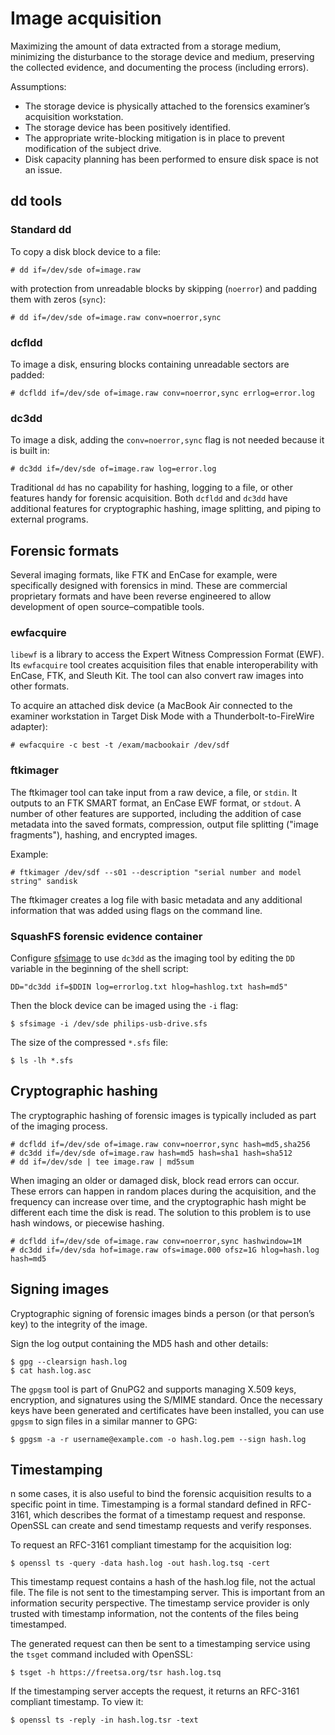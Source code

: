 # Image acquisition

Maximizing the amount of data extracted from a storage medium, minimizing the disturbance to the storage device and medium, preserving the collected evidence, and documenting the process (including errors).

Assumptions:

* The storage device is physically attached to the forensics examiner’s acquisition workstation.
* The storage device has been positively identified.
* The appropriate write-blocking mitigation is in place to prevent modification of the subject drive.
* Disk capacity planning has been performed to ensure disk space is not an issue.

## dd tools

### Standard dd

To copy a disk block device to a file:

    # dd if=/dev/sde of=image.raw

with protection from unreadable blocks by skipping (`noerror`) and padding them with zeros (`sync`):

    # dd if=/dev/sde of=image.raw conv=noerror,sync

### dcfldd

To image a disk, ensuring blocks containing unreadable sectors are padded:

    # dcfldd if=/dev/sde of=image.raw conv=noerror,sync errlog=error.log

### dc3dd

To image a disk, adding the `conv=noerror,sync` flag is not needed because it is built in:

    # dc3dd if=/dev/sde of=image.raw log=error.log

Traditional `dd` has no capability for hashing, logging to a file, or other features handy for forensic acquisition. Both `dcfldd` and `dc3dd` have additional features for cryptographic hashing, image splitting, and piping to external programs.

## Forensic formats

Several imaging formats, like FTK and EnCase for example, were specifically designed with forensics in mind. These are commercial proprietary formats and have been reverse engineered to allow development of open source–compatible tools.

### ewfacquire

`libewf` is a library to access the Expert Witness Compression Format (EWF). Its `ewfacquire` tool creates acquisition files that enable interoperability with EnCase, FTK, and Sleuth Kit. The tool can also convert raw images into other formats.

To acquire an attached disk device (a MacBook Air connected to the examiner workstation in Target Disk Mode with a Thunderbolt-to-FireWire adapter):

```text
# ewfacquire -c best -t /exam/macbookair /dev/sdf
```

### ftkimager

The ftkimager tool can take input from a raw device, a file, or `stdin`. It outputs to an FTK SMART format, an EnCase EWF format, or `stdout`. A number of other features are supported, including the addition of case metadata into the saved formats, compression, output file splitting ("image fragments"), hashing, and encrypted images.

Example:

```text
# ftkimager /dev/sdf --s01 --description "serial number and model string" sandisk
```

The ftkimager creates a log file with basic metadata and any additional information that was added using flags on the command line.

### SquashFS forensic evidence container

Configure [sfsimage](testlab:docs/dfir/squashfs) to use `dc3dd` as the imaging tool by editing the `DD` variable in the beginning of the shell script:

    DD="dc3dd if=$DDIN log=errorlog.txt hlog=hashlog.txt hash=md5"

Then the block device can be imaged using the `-i` flag:

    $ sfsimage -i /dev/sde philips-usb-drive.sfs

The size of the compressed `*.sfs` file:

    $ ls -lh *.sfs

## Cryptographic hashing

The cryptographic hashing of forensic images is typically included as part of the imaging process.

    # dcfldd if=/dev/sde of=image.raw conv=noerror,sync hash=md5,sha256
    # dc3dd if=/dev/sde of=image.raw hash=md5 hash=sha1 hash=sha512
    # dd if=/dev/sde | tee image.raw | md5sum

When imaging an older or damaged disk, block read errors can occur. These errors can happen in random places during the acquisition, and the frequency can increase over time, and the cryptographic hash might be different each time the disk is read. The solution to this problem is to use hash windows, or piecewise hashing.

    # dcfldd if=/dev/sde of=image.raw conv=noerror,sync hashwindow=1M
    # dc3dd if=/dev/sda hof=image.raw ofs=image.000 ofsz=1G hlog=hash.log hash=md5

## Signing images

Cryptographic signing of forensic images binds a person (or that person’s key) to the integrity of the image.

Sign the log output containing the MD5 hash and other details:

    $ gpg --clearsign hash.log
    $ cat hash.log.asc

The `gpgsm` tool is part of GnuPG2 and supports managing X.509 keys, encryption, and signatures using the S/MIME standard. Once the necessary keys have been generated and certificates have been installed, you can use `gpgsm` to sign files in a similar manner to GPG:

    $ gpgsm -a -r username@example.com -o hash.log.pem --sign hash.log

## Timestamping

n some cases, it is also useful to bind the forensic acquisition results to a specific point in time. Timestamping is a formal standard defined in RFC-3161, which describes the format of a timestamp request and response. OpenSSL can create and send timestamp requests and verify responses.

To request an RFC-3161 compliant timestamp for the acquisition log:

    $ openssl ts -query -data hash.log -out hash.log.tsq -cert

This timestamp request contains a hash of the hash.log file, not the actual file. The file is not sent to the timestamping server. This is important from an information security perspective. The timestamp service provider is only trusted with timestamp information, not the contents of the files being timestamped.

The generated request can then be sent to a timestamping service using the `tsget` command included with OpenSSL:

    $ tsget -h https://freetsa.org/tsr hash.log.tsq

If the timestamping server accepts the request, it returns an RFC-3161 compliant timestamp. To view it:

    $ openssl ts -reply -in hash.log.tsr -text

